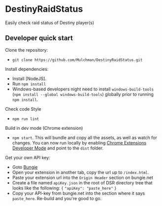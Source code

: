 # DestinyRaidStatus
Easily check raid status of Destiny player(s)

## Developer quick start
Clone the repository:

* `git clone https://github.com/Mulchman/DestinyRaidStatus.git`

Install dependencies:

* Install [NodeJS].
* Run `npm install`
* Windows-based developers night need to install `windows-build-tools` (`npm install --global windows-build-tools`) globally prior to running `npm install`.

Check code Style
* `npm run lint`

Build in dev mode (Chrome extension)
* `npm start`. This will bundle and copy all the assets, as well as watch for changes. You can now run locally by enabling [Chrome Extensions Developer Mode](https://developer.chrome.com/extensions/faq#faq-dev-01) and point to the `dist` folder.

Get your own API key:

* Goto [Bungie](https://www.bungie.net/en/Application)
* Open your extension in another tab, copy the url up to `/index.html`.
* Paste your extension url into the `Origin Header` section on bungie.net
* Create a file named `apiKey.json` in the root of DSR directory tree that looks like the following:
  `{`
     `"apiKey": "paste_here"`
   `}`
* Copy your API-key from bungie.net into the section where it says `paste_here`. Re-build and you're good to go.